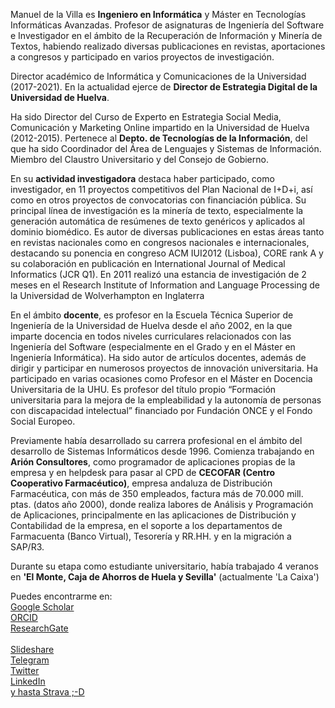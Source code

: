 Manuel de la Villa es **Ingeniero en Informática** y Máster en Tecnologías Informáticas Avanzadas. Profesor de asignaturas de Ingeniería del Software e Investigador en el ámbito de la Recuperación de Información y Minería de Textos, habiendo realizado diversas publicaciones en revistas, aportaciones a congresos y participado en varios proyectos de investigación.

Director académico de Informática y Comunicaciones de la Universidad (2017-2021). En la actualidad ejerce de **Director de Estrategia Digital de la Universidad de Huelva**.

Ha sido Director del Curso de Experto en Estrategia Social Media, Comunicación y Marketing Online impartido en la Universidad de Huelva (2012-2015).
Pertenece al **Depto. de Tecnologías de la Información**, del que ha sido Coordinador del Área de Lenguajes y Sistemas de Información. Miembro del Claustro Universitario y del Consejo de Gobierno.

En su **actividad investigadora** destaca haber participado, como investigador, en 11 proyectos competitivos del Plan Nacional de I+D+i, así como en otros proyectos de convocatorias con financiación pública. Su principal línea de investigación es la minería de texto, especialmente la generación automática de resúmenes de texto genéricos y aplicados al dominio biomédico. Es autor de diversas publicaciones en estas áreas tanto en revistas nacionales como en congresos nacionales e internacionales, destacando su ponencia en congreso ACM IUI2012 (Lisboa), CORE rank A y su colaboración en publicación en International Journal of Medical Informatics (JCR Q1). 
En 2011 realizó una estancia de investigación de 2 meses en el Research Institute of Information and Language Processing de la Universidad de Wolverhampton en Inglaterra

En el ámbito **docente**, es profesor en la Escuela Técnica Superior de Ingeniería de la Universidad de Huelva desde el año 2002, en la que imparte docencia en todos niveles curriculares relacionados con las Ingeniería del Software (especialmente en el Grado y en el Máster en Ingeniería Informática). Ha sido autor de artículos docentes, además de dirigir y participar en numerosos proyectos de innovación universitaria. Ha participado en varias ocasiones como Profesor en el Máster en Docencia Universitaria de la UHU. 
Es profesor del título propio “Formación universitaria para la mejora de la empleabilidad y la autonomía de personas con discapacidad intelectual” financiado por Fundación ONCE y el Fondo Social Europeo.

Previamente había desarrollado su carrera profesional en el ámbito del desarrollo de Sistemas Informáticos desde 1996. Comienza trabajando en **Arión Consultores**, como programador de aplicaciones propias de la empresa y en helpdesk para pasar al CPD de **CECOFAR (Centro Cooperativo Farmacéutico)**, empresa andaluza de Distribución Farmacéutica, con más de 350 empleados, factura más de 70.000 mill. ptas. (datos año 2000), donde realiza labores de Análisis y Programación de Aplicaciones, principalmente en las aplicaciones de Distribución y Contabilidad de la empresa, en el soporte a los departamentos de Farmacuenta (Banco Virtual), Tesorería y RR.HH. y en la migración a SAP/R3.

Durante su etapa como estudiante universitario, había trabajado 4 veranos en **'El Monte, Caja de Ahorros de Huela y Sevilla'** (actualmente 'La Caixa')

Puedes encontrarme en:<br>
<a href="https://scholar.google.es/citations?user=EkOzJ9kAAAAJ&hl=es"> Google Scholar</a><br>
<a href="https://orcid.org/0000-0003-3464-2944">ORCID</a><br>
<a href="https://www.researchgate.net/profile/Manuel_De_la_Villa">ResearchGate</a><br>
<br>
<a href="https://es.slideshare.net/mvilla">Slideshare</a><br>
<a href="https://t.me/mdelavilla">Telegram</a><br>
<a href="https://www.twitter.com/MdelaVilla">Twitter</a><br>
<a href="http://www.linkedin.com/in/manueldelavilla">LinkedIn</a><br>
<a href="https://www.strava.com/athletes/3889461">y hasta Strava ;-D </a><br>
<a href=""> </a><br>
<a href=""> </a><br>

<!--
**MdelaVilla/MdelaVilla** is a ✨ _special_ ✨ repository because its `README.md` (this file) appears on your GitHub profile.

Here are some ideas to get you started:

- 🔭 I’m currently working on ...
- 🌱 I’m currently learning ...
- 👯 I’m looking to collaborate on ...
- 🤔 I’m looking for help with ...
- 💬 Ask me about ...
- 📫 How to reach me: ...
- 😄 Pronouns: ...
- ⚡ Fun fact: ...
-->
